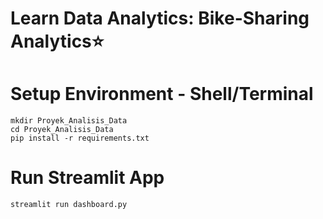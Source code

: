 # Learn Data Analytics: Bike-Sharing Analytics⭐

# Setup Environment - Shell/Terminal
  ```
  mkdir Proyek_Analisis_Data
  cd Proyek_Analisis_Data
  pip install -r requirements.txt
  ```
# Run Streamlit App
  ```
  streamlit run dashboard.py
  ```

